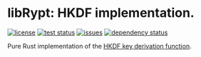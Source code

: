 # libRypt: HKDF implementation.

[![license](https://img.shields.io/github/license/librypt/librypt-kdf-hkdf)](https://www.github.com/librypt/librypt-kdf-hkdf/LICENSE)
[![test status](https://img.shields.io/github/actions/workflow/status/librypt/librypt-kdf-hkdf/rust.yml)](https://www.github.com/librypt/librypt-kdf-hkdf/actions)
[![issues](https://img.shields.io/github/issues/librypt/librypt-kdf-hkdf)](https://www.github.com/librypt/librypt-kdf-hkdf/issues)
[![dependency status](https://deps.rs/repo/github/librypt/librypt-kdf-hkdf/status.svg)](https://deps.rs/repo/github/librypt/librypt-kdf-hkdf)

Pure Rust implementation of the [HKDF key derivation function](https://en.wikipedia.org/wiki/HKDF).
